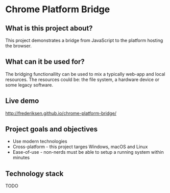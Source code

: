 # Chrome Platform Bridge

## What is this project about?
This project demonstrates a bridge from JavaScript to the platform hosting the browser.

## What can it be used for?
The bridging functionallity can be used to mix a typically web-app and local resources. The resources could be: the file system, a hardware device or some legacy software.

## Live demo
http://frederiksen.github.io/chrome-platform-bridge/

## Project goals and objectives
* Use modern technologies
* Cross-platform - this project targes Windows, macOS and Linux
* Ease-of-use - non-nerds must be able to setup a running system within minutes

## Technology stack
TODO
